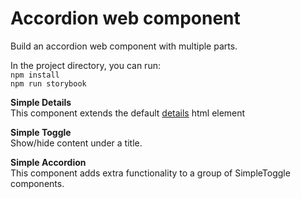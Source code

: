 # Accordion web component

Build an accordion web component with multiple parts.

In the project directory, you can run:<br />
`npm install`<br />
`npm run storybook`<br />


__Simple Details__<br />
This component extends the default [details](https://www.w3schools.com/tags/tag_details.asp) html element

__Simple Toggle__<br />
Show/hide content under a title.

__Simple Accordion__<br />
This component adds extra functionality to a group of SimpleToggle components.
